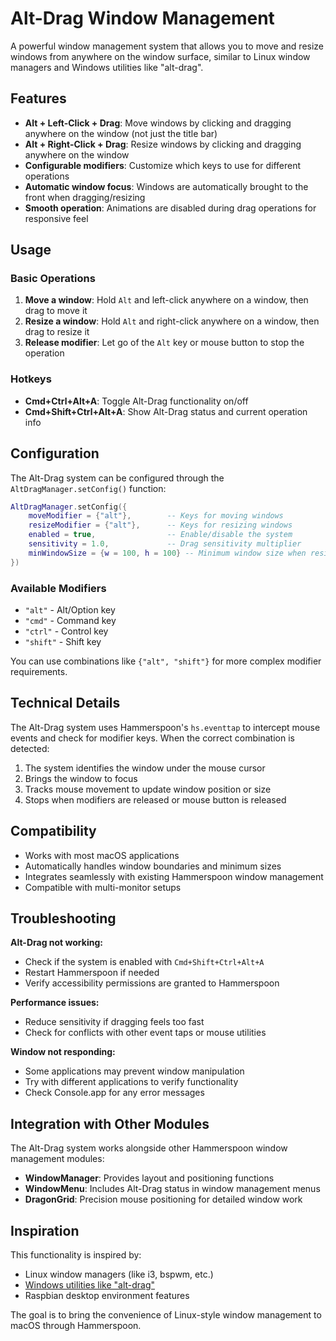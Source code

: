 # Alt-Drag Window Management

A powerful window management system that allows you to move and resize windows from anywhere on the window surface, similar to Linux window managers and Windows utilities like "alt-drag".

## Features

- **Alt + Left-Click + Drag**: Move windows by clicking and dragging anywhere on the window (not just the title bar)
- **Alt + Right-Click + Drag**: Resize windows by clicking and dragging anywhere on the window
- **Configurable modifiers**: Customize which keys to use for different operations
- **Automatic window focus**: Windows are automatically brought to the front when dragging/resizing
- **Smooth operation**: Animations are disabled during drag operations for responsive feel

## Usage

### Basic Operations

1. **Move a window**: Hold `Alt` and left-click anywhere on a window, then drag to move it
2. **Resize a window**: Hold `Alt` and right-click anywhere on a window, then drag to resize it
3. **Release modifier**: Let go of the `Alt` key or mouse button to stop the operation

### Hotkeys

- **Cmd+Ctrl+Alt+A**: Toggle Alt-Drag functionality on/off
- **Cmd+Shift+Ctrl+Alt+A**: Show Alt-Drag status and current operation info

## Configuration

The Alt-Drag system can be configured through the `AltDragManager.setConfig()` function:

```lua
AltDragManager.setConfig({
    moveModifier = {"alt"},        -- Keys for moving windows
    resizeModifier = {"alt"},      -- Keys for resizing windows
    enabled = true,                -- Enable/disable the system
    sensitivity = 1.0,             -- Drag sensitivity multiplier
    minWindowSize = {w = 100, h = 100} -- Minimum window size when resizing
})
```

### Available Modifiers

- `"alt"` - Alt/Option key
- `"cmd"` - Command key
- `"ctrl"` - Control key
- `"shift"` - Shift key

You can use combinations like `{"alt", "shift"}` for more complex modifier requirements.

## Technical Details

The Alt-Drag system uses Hammerspoon's `hs.eventtap` to intercept mouse events and check for modifier keys. When the correct combination is detected:

1. The system identifies the window under the mouse cursor
2. Brings the window to focus
3. Tracks mouse movement to update window position or size
4. Stops when modifiers are released or mouse button is released

## Compatibility

- Works with most macOS applications
- Automatically handles window boundaries and minimum sizes
- Integrates seamlessly with existing Hammerspoon window management
- Compatible with multi-monitor setups

## Troubleshooting

**Alt-Drag not working:**

- Check if the system is enabled with `Cmd+Shift+Ctrl+Alt+A`
- Restart Hammerspoon if needed
- Verify accessibility permissions are granted to Hammerspoon

**Performance issues:**

- Reduce sensitivity if dragging feels too fast
- Check for conflicts with other event taps or mouse utilities

**Window not responding:**

- Some applications may prevent window manipulation
- Try with different applications to verify functionality
- Check Console.app for any error messages

## Integration with Other Modules

The Alt-Drag system works alongside other Hammerspoon window management modules:

- **WindowManager**: Provides layout and positioning functions
- **WindowMenu**: Includes Alt-Drag status in window management menus
- **DragonGrid**: Precision mouse positioning for detailed window work

## Inspiration

This functionality is inspired by:

- Linux window managers (like i3, bspwm, etc.)
- [Windows utilities like "alt-drag"](https://stefansundin.github.io/altdrag/)
- Raspbian desktop environment features

The goal is to bring the convenience of Linux-style window management to macOS through Hammerspoon.
